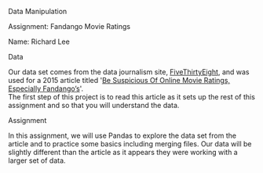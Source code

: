 Data Manipulation

Assignment: Fandango Movie Ratings

Name:  Richard Lee

Data

Our data set comes from the data journalism site, [FiveThirtyEight](https://fivethirtyeight.com/), and was used for a 2015 article titled 
'[Be Suspicious Of Online Movie Ratings, Especially Fandango’s](https://fivethirtyeight.com/features/fandango-movies-ratings/)'.  
The first step of this project is to read this article as it sets up the rest of this assignment and so that you will understand the data.

Assignment

In this assignment, we will use Pandas to explore the data set from the article and to practice some basics including merging files.  Our 
data will be slightly different than the article as it appears they were working with a larger set of data.
